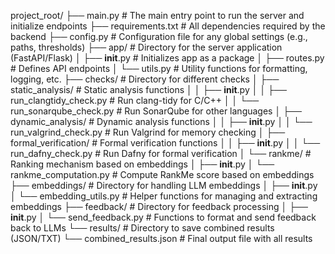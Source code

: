 project_root/
├── main.py                 # The main entry point to run the server and initialize endpoints
├── requirements.txt        # All dependencies required by the backend
├── config.py               # Configuration file for any global settings (e.g., paths, thresholds)
├── app/                    # Directory for the server application (FastAPI/Flask)
│   ├── __init__.py         # Initializes app as a package
│   ├── routes.py           # Defines API endpoints
│   └── utils.py            # Utility functions for formatting, logging, etc.
├── checks/                 # Directory for different checks
│   ├── static_analysis/    # Static analysis functions
│   │   ├── __init__.py
│   │   ├── run_clangtidy_check.py   # Run clang-tidy for C/C++
│   │   └── run_sonarqube_check.py   # Run SonarQube for other languages
│   ├── dynamic_analysis/   # Dynamic analysis functions
│   │   ├── __init__.py
│   │   └── run_valgrind_check.py    # Run Valgrind for memory checking
│   ├── formal_verification/ # Formal verification functions
│   │   ├── __init__.py
│   │   └── run_dafny_check.py       # Run Dafny for formal verification
│   └── rankme/             # Ranking mechanism based on embeddings
│       ├── __init__.py
│       └── rankme_computation.py    # Compute RankMe score based on embeddings
├── embeddings/             # Directory for handling LLM embeddings
│   ├── __init__.py
│   └── embedding_utils.py   # Helper functions for managing and extracting embeddings
├── feedback/               # Directory for feedback processing
│   ├── __init__.py
│   └── send_feedback.py     # Functions to format and send feedback back to LLMs
└── results/                # Directory to save combined results (JSON/TXT)
    └── combined_results.json   # Final output file with all results
